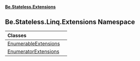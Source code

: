 #### [Be.Stateless.Extensions](README.md 'README')

## Be.Stateless.Linq.Extensions Namespace

| Classes | |
| :--- | :--- |
| [EnumerableExtensions](EnumerableExtensions.md 'Be.Stateless.Linq.Extensions.EnumerableExtensions') | |
| [EnumeratorExtensions](EnumeratorExtensions.md 'Be.Stateless.Linq.Extensions.EnumeratorExtensions') | |
